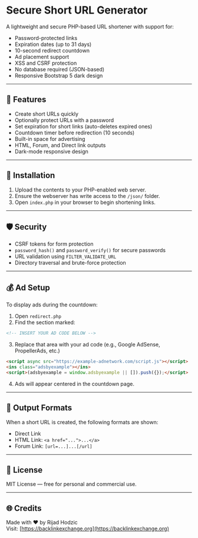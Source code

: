 # Secure Short URL Generator

A lightweight and secure PHP-based URL shortener with support for:

- Password-protected links
- Expiration dates (up to 31 days)
- 10-second redirect countdown
- Ad placement support
- XSS and CSRF protection
- No database required (JSON-based)
- Responsive Bootstrap 5 dark design

---

## 🚀 Features

- Create short URLs quickly
- Optionally protect URLs with a password
- Set expiration for short links (auto-deletes expired ones)
- Countdown timer before redirection (10 seconds)
- Built-in space for advertising
- HTML, Forum, and Direct link outputs
- Dark-mode responsive design

---

## 📂 Installation

1. Upload the contents to your PHP-enabled web server.
2. Ensure the webserver has write access to the `/json/` folder.
3. Open `index.php` in your browser to begin shortening links.

---

## 🛡 Security

- CSRF tokens for form protection
- `password_hash()` and `password_verify()` for secure passwords
- URL validation using `FILTER_VALIDATE_URL`
- Directory traversal and brute-force protection

---

## 💰 Ad Setup

To display ads during the countdown:

1. Open `redirect.php`
2. Find the section marked:

```html
<!-- INSERT YOUR AD CODE BELOW -->
```

3. Replace that area with your ad code (e.g., Google AdSense, PropellerAds, etc.)

```html
<script async src="https://example-adnetwork.com/script.js"></script>
<ins class="adsbyexample"></ins>
<script>(adsbyexample = window.adsbyexample || []).push({});</script>
```

4. Ads will appear centered in the countdown page.

---

## 🔗 Output Formats

When a short URL is created, the following formats are shown:

- Direct Link  
- HTML Link: `<a href="...">...</a>`
- Forum Link: `[url=...]...[/url]`

---

## 📝 License

MIT License — free for personal and commercial use.

---

## 🌐 Credits

Made with ❤️ by Rijad Hodzic  
Visit: [https://backlinkexchange.org](https://backlinkexchange.org)
